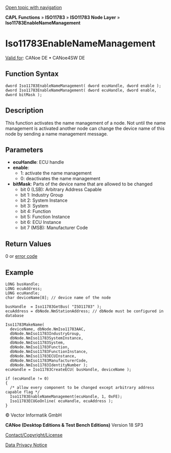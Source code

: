[Open topic with navigation](../../../../../../CANoeDEFamily.htm#Topics/CAPLFunctions/ISO11783/ISONodeLayer/Functions/CAPLfunctionIso11783EnableNameManagement.md)

**CAPL Functions** » **ISO11783** » **ISO11783 Node Layer** » **Iso11783EnableNameManagement**

# Iso11783EnableNameManagement

[Valid for](../../../../Shared/FeatureAvailability.md): CANoe DE • CANoe4SW DE

## Function Syntax

```plaintext
dword Iso11783EnableNameManagement( dword ecuHandle, dword enable );
dword Iso11783EnableNameManagement( dword ecuHandle, dword enable, dword bitMask );
```

## Description

This function activates the name management of a node. Not until the name management is activated another node can change the device name of this node by sending a name management message.

## Parameters

- **ecuHandle**: ECU handle
- **enable**:
  - 1: activate the name management
  - 0: deactivates the name management
- **bitMask**: Parts of the device name that are allowed to be changed
  - bit 0 (LSB): Arbitrary Address Capable
  - bit 1: Industry Group
  - bit 2: System Instance
  - bit 3: System
  - bit 4: Function
  - bit 5: Function Instance
  - bit 6: ECU Instance
  - bit 7 (MSB): Manufacturer Code

## Return Values

0 or [error code](../CAPLfunctionsISONLErrorCodes.md)

## Example

```plaintext
LONG busHandle;
LONG ecuAddress;
LONG ecuHandle;
char deviceName[8]; // device name of the node

busHandle  = Iso11783GetBus( "ISO11783" );
ecuAddress = dbNode.NmStationAddress; // dbNode must be configured in database

Iso11783MakeName(
  deviceName, dbNode.NmIso11783AAC,
  dbNode.NmIso11783IndustryGroup,
  dbNode.NmIso11783SystemInstance,
  dbNode.NmIso11783System,
  dbNode.NmIso11783Function,
  dbNode.NmIso11783FunctionInstance,
  dbNode.NmIso11783ECUInstance,
  dbNode.NmIso11783ManufacturerCode,
  dbNode.NmIso11783IdentityNumber );
ecuHandle = Iso11783CreateECU( busHandle, deviceName );

if (ecuHandle != 0)
{
  /* allow every component to be changed except arbitrary address capable flag */
  Iso11783EnableNameManagement(ecuHandle, 1, 0xFE);
  Iso11783ECUGoOnline( ecuHandle, ecuAddress );
}
```

© Vector Informatik GmbH

**CANoe (Desktop Editions & Test Bench Editions)** Version 18 SP3

[Contact/Copyright/License](../../../../Shared/ContactCopyrightLicense.md)

[Data Privacy Notice](https://www.vector.com/int/en/company/get-info/privacy-policy/)
